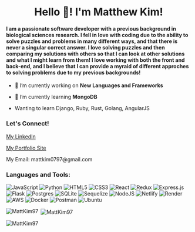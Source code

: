 <h1 align="center">Hello 👋! I'm Matthew Kim!</h1>
<h4 align="left">I am a passionate software developer with a previous background in biological sciences research. I fell in love with coding due to the ability to solve puzzles and problems in many different ways, and that there is never a singular correct answer. I love solving puzzles and then comparing my solutions with others so that I can look at other solutions and what I might learn from them! I love working with both the front and back-end, and I believe that I can provide a myraid of different approches to solving problems due to my previous backgrounds!</h4> 
 
- 🔭 I’m currently working on **New Languages and Frameworks**  
 
- 🌱 I’m currently learning **MongoDB**

-  Wanting to learn Django, Ruby, Rust, Golang, AngularJS

<h3 align="left">Let's Connect!</h3>
<p align="left">
<a href="https://www.linkedin.com/in/matthew-kim-9ba86a15a/">My LinkedIn</a>
</p>
<p align="left">
 <a href="https://mattkim97.github.io/">My Portfolio Site</a>
</p>
 <p>My Email: mattkim0797@gmail.com 
 </p>
</p>

<h3 align="left">Languages and Tools:</h3>

<p alight = "left">

![JavaScript](https://img.shields.io/badge/javascript-%23323330.svg?style=for-the-badge&logo=javascript&logoColor=%23F7DF1E)
![Python](https://img.shields.io/badge/python-3670A0?style=for-the-badge&logo=python&logoColor=ffdd54)
![HTML5](https://img.shields.io/badge/html5-%23E34F26.svg?style=for-the-badge&logo=html5&logoColor=white)
![CSS3](https://img.shields.io/badge/css3-%231572B6.svg?style=for-the-badge&logo=css3&logoColor=white)
![React](https://img.shields.io/badge/react-%2320232a.svg?style=for-the-badge&logo=react&logoColor=%2361DAFB)
![Redux](https://img.shields.io/badge/redux-%23593d88.svg?style=for-the-badge&logo=redux&logoColor=white)
![Express.js](https://img.shields.io/badge/express.js-%23404d59.svg?style=for-the-badge&logo=express&logoColor=%2361DAFB)
![Flask](https://img.shields.io/badge/flask-%23000.svg?style=for-the-badge&logo=flask&logoColor=white)
![Postgres](https://img.shields.io/badge/postgres-%23316192.svg?style=for-the-badge&logo=postgresql&logoColor=white)
![SQLite](https://img.shields.io/badge/sqlite-%2307405e.svg?style=for-the-badge&logo=sqlite&logoColor=white)
![Sequelize](https://img.shields.io/badge/Sequelize-52B0E7?style=for-the-badge&logo=Sequelize&logoColor=white)
![NodeJS](https://img.shields.io/badge/node.js-6DA55F?style=for-the-badge&logo=node.js&logoColor=white)
![Netlify](https://img.shields.io/badge/netlify-%23000000.svg?style=for-the-badge&logo=netlify&logoColor=#00C7B7)
![Render](https://img.shields.io/badge/Render-%46E3B7.svg?style=for-the-badge&logo=render&logoColor=white)
![AWS](https://img.shields.io/badge/AWS-%23FF9900.svg?style=for-the-badge&logo=amazon-aws&logoColor=white)
![Docker](https://img.shields.io/badge/docker-%230db7ed.svg?style=for-the-badge&logo=docker&logoColor=white)
![Postman](https://img.shields.io/badge/Postman-FF6C37?style=for-the-badge&logo=postman&logoColor=white)
![Ubuntu](https://img.shields.io/badge/Ubuntu-E95420?style=for-the-badge&logo=ubuntu&logoColor=white)
 </p>


<p><img align="left" src="https://github-readme-stats.vercel.app/api/top-langs?username=MattKim97&show_icons=true&locale=en&layout=compact" alt="MattKim97" /></p>

<p>&nbsp;<img align="center" src="https://github-readme-stats.vercel.app/api?username=MattKim97&show_icons=true&locale=en" alt="MattKim97" /></p>

<p><img align="center" src="https://github-readme-streak-stats.herokuapp.com/?user=MattKim97&" alt="MattKim97" /></p>
